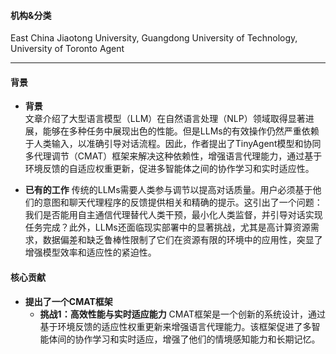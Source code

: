 #### 机构&分类
East China Jiaotong University, Guangdong University of Technology, University of Toronto
Agent

---

#### 背景
- **背景**       
    文章介绍了大型语言模型（LLM）在自然语言处理（NLP）领域取得显著进展，能够在多种任务中展现出色的性能。但是LLMs的有效操作仍然严重依赖于人类输入，以准确引导对话流程。因此，作者提出了TinyAgent模型和协同多代理调节（CMAT）框架来解决这种依赖性，增强语言代理能力，通过基于环境反馈的自适应权重更新，促进多智能体之间的协作学习和实时适应性。

- **已有的工作**
    传统的LLMs需要人类参与调节以提高对话质量。用户必须基于他们的意图和聊天代理程序的反馈提供相关和精确的提示。这引出了一个问题：我们是否能用自主通信代理替代人类干预，最小化人类监督，并引导对话实现任务完成？此外，LLMs还面临现实部署中的显著挑战，尤其是高计算资源需求，数据偏差和缺乏鲁棒性限制了它们在资源有限的环境中的应用性，突显了增强模型效率和适应性的紧迫性。

#### 核心贡献
- **提出了一个CMAT框架**
    - **挑战1：高效性能与实时适应能力**
        CMAT框架是一个创新的系统设计，通过基于环境反馈的适应性权重更新来增强语言代理能力。该框架促进了多智能体间的协作学习和实时适应，增强了他们的情境感知能力和长期记忆。

   